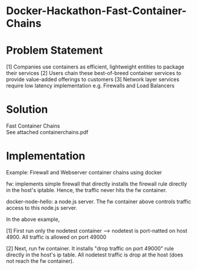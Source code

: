 Docker-Hackathon-Fast-Container-Chains
======================================
Problem Statement
=================

[1]  Companies use containers as efficient, lightweight entities to package their services
[2] Users chain these best-of-breed container services to provide value-added offerings to customers
[3] Network layer services require low latency implementation
e.g. Firewalls and Load Balancers

Solution
========
Fast Container Chains  
See attached containerchains.pdf

Implementation
==============

Example:  Firewall and Webserver container chains using docker

fw: implements simple firewall that directly installs the firewall rule directly in the host's iptable. Hence, the traffic never hits the fw container.

docker-node-hello: a node.js server. The fw container above controls traffic access to this node.js server.

In the above example, 

[1] First run only the nodetest container --> nodetest is port-natted on host 4900. All traffic is allowed on port 49000

[2] Next, run fw container. It installs "drop traffic on port 49000" rule directly in the host's ip table. All nodetest traffic is drop at the host (does not reach the fw container).
